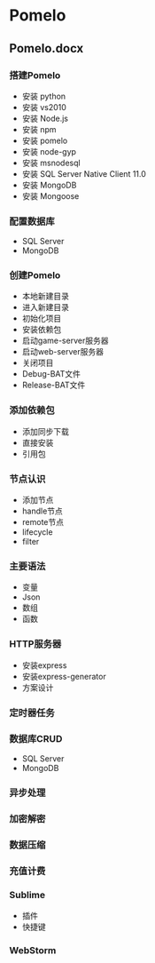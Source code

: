 # Pomelo

## Pomelo.docx 

### 搭建Pomelo
* 安装 python
* 安装 vs2010
* 安装 Node.js
* 安装 npm
* 安装 pomelo
* 安装 node-gyp
* 安装 msnodesql
* 安装 SQL Server Native Client 11.0
* 安装 MongoDB
* 安装 Mongoose

### 配置数据库
* SQL Server
* MongoDB

### 创建Pomelo
* 本地新建目录
* 进入新建目录
* 初始化项目
* 安装依赖包
* 启动game-server服务器
* 启动web-server服务器
* 关闭项目
* Debug-BAT文件
* Release-BAT文件

### 添加依赖包
* 添加同步下载
* 直接安装
* 引用包

### 节点认识
* 添加节点
* handle节点
* remote节点
* lifecycle
* filter

### 主要语法
* 变量
* Json
* 数组
* 函数

### HTTP服务器
* 安装express
* 安装express-generator
* 方案设计

### 定时器任务

### 数据库CRUD
* SQL Server
* MongoDB

### 异步处理

### 加密解密

### 数据压缩

### 充值计费

### Sublime
* 插件
* 快捷键

### WebStorm

